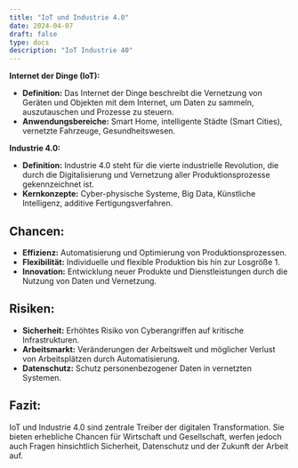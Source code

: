 ```yaml
---
title: "IoT und Industrie 4.0"
date: 2024-04-07
draft: false
type: docs
description: "IoT Industrie 40"
---
```


**Internet der Dinge (IoT):**

- **Definition:** Das Internet der Dinge beschreibt die Vernetzung von Geräten und Objekten mit dem Internet, um Daten zu sammeln, auszutauschen und Prozesse zu steuern.
- **Anwendungsbereiche:** Smart Home, intelligente Städte (Smart Cities), vernetzte Fahrzeuge, Gesundheitswesen.

**Industrie 4.0:**

- **Definition:** Industrie 4.0 steht für die vierte industrielle Revolution, die durch die Digitalisierung und Vernetzung aller Produktionsprozesse gekennzeichnet ist.
- **Kernkonzepte:** Cyber-physische Systeme, Big Data, Künstliche Intelligenz, additive Fertigungsverfahren.

## Chancen:

- **Effizienz:** Automatisierung und Optimierung von Produktionsprozessen.
- **Flexibilität:** Individuelle und flexible Produktion bis hin zur Losgröße 1.
- **Innovation:** Entwicklung neuer Produkte und Dienstleistungen durch die Nutzung von Daten und Vernetzung.

## Risiken:

- **Sicherheit:** Erhöhtes Risiko von Cyberangriffen auf kritische Infrastrukturen.
- **Arbeitsmarkt:** Veränderungen der Arbeitswelt und möglicher Verlust von Arbeitsplätzen durch Automatisierung.
- **Datenschutz:** Schutz personenbezogener Daten in vernetzten Systemen.

## Fazit:

IoT und Industrie 4.0 sind zentrale Treiber der digitalen Transformation. Sie bieten erhebliche Chancen für Wirtschaft und Gesellschaft, werfen jedoch auch Fragen hinsichtlich Sicherheit, Datenschutz und der Zukunft der Arbeit auf.
